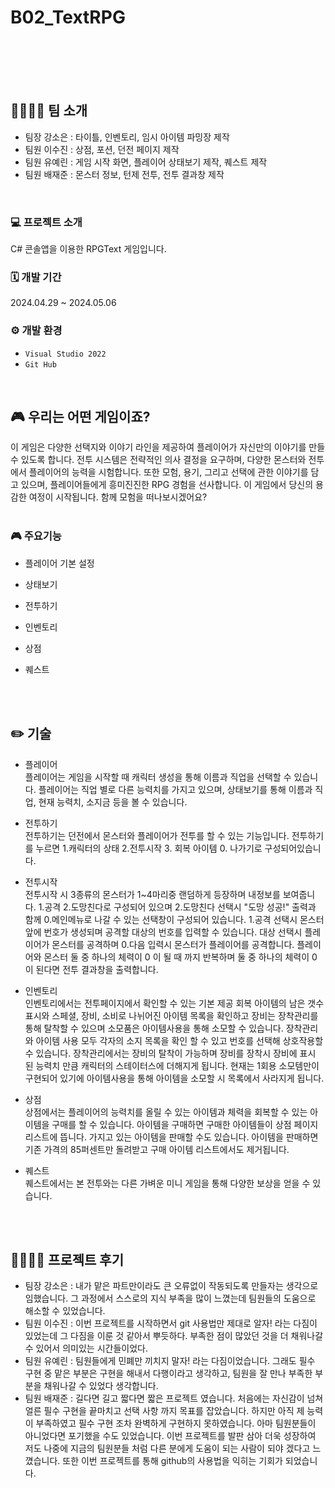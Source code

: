 # B02_TextRPG

<br>
<br>
<br>
<br>


## 👩‍👩‍👧‍👧 팀 소개
- 팀장 강소은 : 타이틀, 인벤토리, 임시 아이템 파밍장 제작 
- 팀원 이수진 : 상점, 포션, 던전 페이지 제작
- 팀원 유예린 : 게임 시작 화면, 플레이어 상태보기 제작, 퀘스트 제작
- 팀원 배재준 : 몬스터 정보, 턴제 전투, 전투 결과창 제작
<br>



### 💻 프로젝트 소개
C# 콘솔앱을 이용한 RPGText 게임입니다.
<br>




### 🗓️ 개발 기간
2024.04.29 ~ 2024.05.06 
<br>



### ⚙️ 개발 환경
- `Visual Studio 2022`
- `Git Hub`

<br>



## 🎮 우리는 어떤 게임이죠?
이 게임은 다양한 선택지와 이야기 라인을 제공하여 플레이어가 자신만의 이야기를 만들 수 있도록 합니다. 전투 시스템은 전략적인 의사 결정을 요구하며, 다양한 몬스터와 전투에서 플레이어의 능력을 시험합니다. 
또한 모험, 용기, 그리고 선택에 관한 이야기를 담고 있으며, 플레이어들에게 흥미진진한 RPG 경험을 선사합니다. 이 게임에서 당신의 용감한 여정이 시작됩니다. 함께 모험을 떠나보시겠어요?
<br>
<br>


### 🎮 주요기능 
- 플레이어 기본 설정 
- 상태보기
- 전투하기
- 인벤토리
- 상점
- 퀘스트

  <br>
  <br>

## ✏️ 기술
- 플레이어<br>
  플레이어는 게임을 시작할 때 캐릭터 생성을 통해 이름과 직업을 선택할 수 있습니다.
  플레이어는 직업 별로 다른 능력치를 가지고 있으며, 상태보기를 통해 이름과 직업, 현재 능력치, 소지금 등을 볼 수 있습니다.

- 전투하기<br>
  전투하기는 던전에서 몬스터와 플레이어가 전투를 할 수 있는 기능입니다.
  전투하기를 누르면 1.캐릭터의 상태 2.전투시작 3. 회복 아이템 0. 나가기로 구성되어있습니다.

- 전투시작<br>
  전투시작 시 3종류의 몬스터가 1~4마리중 랜덤하게 등장하며 내정보를 보여줍니다.
  1.공격 2.도망친다로 구성되어 있으며 2.도망친다 선택시 "도망 성공!" 출력과 함께 0.메인메뉴로 나갈 수 있는 선택창이 구성되어 있습니다.
  1.공격 선택시 몬스터 앞에 번호가 생성되며 공격할 대상의 번호를 입력할 수 있습니다.
  대상 선택시 플레이어가 몬스터를 공격하며 0.다음 입력시 몬스터가 플레이어를 공격합니다.
  플레이어와 몬스터 둘 중 하나의 체력이 0 이 될 때 까지 반복하며 둘 중 하나의 체력이 0 이 된다면 전투 결과창을 출력합니다.
  
- 인벤토리<br>
  인벤토리에서는 전투페이지에서 확인할 수 있는 기본 제공 회복 아이템의 남은 갯수 표시와 스페셜, 장비, 소비로 나뉘어진 아이템 목록을 확인하고 장비는 장착관리를 통해 탈착할 수 있으며 소모품은 아이템사용을 통해 소모할 수 있습니다.
  장착관리와 아이템 사용 모두 각자의 소지 목록을 확인 할 수 있고 번호를 선택해 상호작용할 수 있습니다.
  장착관리에서는 장비의 탈착이 가능하며 장비를 장착시 장비에 표시 된 능력치 만큼 캐릭터의 스테이터스에 더해지게 됩니다.
  현재는 1회용 소모템만이 구현되어 있기에 아이템사용을 통해 아이템을 소모할 시 목록에서 사라지게 됩니다.

- 상점<br>
  상점에서는 플레이어의 능력치를 올릴 수 있는 아이템과 체력을 회복할 수 있는 아이템을 구매를 할 수 있습니다. 아이템을 구매하면 구매한 아이템들이 상점 페이지 리스트에 뜹니다.
 가지고 있는 아이템을 판매할 수도 있습니다. 아이템을 판매하면 기존 가격의 85퍼센트만 돌려받고 구매 아이템 리스트에서도 제거됩니다.  

- 퀘스트<br>
  퀘스트에서는 본 전투와는 다른 가벼운 미니 게임을 통해 다양한 보상을 얻을 수 있습니다.

<br>
<br>


##  👩‍👩‍👧‍👧 프로젝트 후기 


- 팀장 강소은 : 내가 맡은 파트만이라도 큰 오류없이 작동되도록 만들자는 생각으로 임했습니다.  그 과정에서 스스로의 지식 부족을 많이 느꼈는데 팀원들의 도움으로 해소할 수 있었습니다.
- 팀원 이수진 : 이번 프로젝트를 시작하면서 git 사용법만 제대로 알자! 라는 다짐이 있었는데 그 다짐을 이룬 것 같아서 뿌듯하다. 부족한 점이 많았던 것을 더 채워나갈 수 있어서 의미있는 시간들이었다. 
- 팀원 유예린 : 팀원들에게 민폐만 끼치지 말자! 라는 다짐이었습니다. 그래도 필수 구현 중 맡은 부분은 구현을 해내서 다행이라고 생각하고, 팀원을 잘 만나 부족한 부분을 채워나갈 수 있었다 생각합니다.
- 팀원 배재준 : 길다면 길고 짧다면 짧은 프로젝트 였습니다. 처음에는 자신감이 넘쳐 얼른 필수 구현을 끝마치고 선택 사항 까지 목표를 잡았습니다. 하지만 아직 제 능력이 부족하였고 필수 구현 조차 완벽하게 구현하지 못하였습니다. 아마 팀원분들이 아니었다면 포기했을 수도 있었습니다. 이번 프로젝트를 발판 삼아 더욱 성장하여 저도 나중에 지금의 팀원분들 처럼 다른 분에게 도움이 되는 사람이 되야 겠다고 느꼈습니다. 또한 이번 프로젝트를 통해 github의 사용법을 익히는 기회가 되었습니다.

  
<br>
<br>




